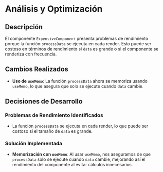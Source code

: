 # Análisis y Optimización

## Descripción

El componente `ExpensiveComponent` presenta problemas de rendimiento porque la función `processData` se ejecuta en cada render. Esto puede ser costoso en términos de rendimiento si `data` es grande o si el componente se renderiza con frecuencia.

## Cambios Realizados

- **Uso de `useMemo`**: La función `processData` ahora se memoriza usando `useMemo`, lo que asegura que solo se ejecute cuando `data` cambie.

## Decisiones de Desarrollo

### Problemas de Rendimiento Identificados

- La función `processData` se ejecuta en cada render, lo que puede ser costoso si el tamaño de `data` es grande.

### Solución Implementada

- **Memorización con `useMemo`**: Al usar `useMemo`, nos aseguramos de que `processData` solo se ejecute cuando `data` cambie, mejorando así el rendimiento del componente al evitar cálculos innecesarios.

